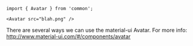 ```
import { Avatar } from 'common';

<Avatar src="blah.png" />

```

There are several ways we can use the material-ui Avatar. For more info: http://www.material-ui.com/#/components/avatar
